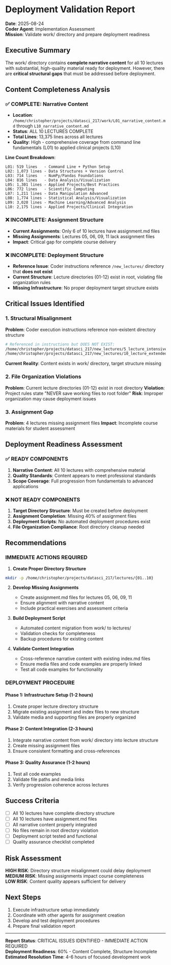 # Deployment Validation Report
**Date**: 2025-08-24  
**Coder Agent**: Implementation Assessment  
**Mission**: Validate work/ directory and prepare deployment readiness

## Executive Summary

The work/ directory contains **complete narrative content** for all 10 lectures with substantial, high-quality material ready for deployment. However, there are **critical structural gaps** that must be addressed before deployment.

## Content Completeness Analysis

### ✅ COMPLETE: Narrative Content
- **Location**: `/home/christopher/projects/datasci_217/work/L01_narrative_content.md` through `L10_narrative_content.md`
- **Status**: ALL 10 LECTURES COMPLETE
- **Total Lines**: 13,375 lines across all lectures
- **Quality**: High - comprehensive coverage from command line fundamentals (L01) to applied clinical projects (L10)

**Line Count Breakdown**:
```
L01: 519 lines   - Command Line + Python Setup
L02: 1,073 lines - Data Structures + Version Control  
L03: 714 lines   - NumPy/Pandas Foundations
L04: 816 lines   - Data Analysis/Visualization
L05: 1,301 lines - Applied Projects/Best Practices
L06: 772 lines   - Scientific Computing
L07: 1,211 lines - Data Manipulation Advanced
L08: 1,774 lines - Statistical Analysis/Visualization
L09: 3,020 lines - Machine Learning/Advanced Analysis
L10: 2,175 lines - Applied Projects/Clinical Integration
```

### ❌ INCOMPLETE: Assignment Structure
- **Current Assignments**: Only 6 of 10 lectures have assignment.md files
- **Missing Assignments**: Lectures 05, 06, 09, 11 lack assignment files
- **Impact**: Critical gap for complete course delivery

### ❌ INCOMPLETE: Deployment Structure
- **Reference Issue**: Coder instructions reference `/new_lectures/` directory that **does not exist**
- **Current Structure**: Lecture directories (01-12) exist in root, violating file organization rules
- **Missing Infrastructure**: No proper deployment target structure exists

## Critical Issues Identified

### 1. Structural Misalignment
**Problem**: Coder execution instructions reference non-existent directory structure
```bash
# Referenced in instructions but DOES NOT EXIST:
/home/christopher/projects/datasci_217/new_lectures/5_lecture_intensive/
/home/christopher/projects/datasci_217/new_lectures/10_lecture_extended/
```

**Current Reality**: Content exists in work/ directory, target structure missing

### 2. File Organization Violations
**Problem**: Current lecture directories (01-12) exist in root directory
**Violation**: Project rules state "NEVER save working files to root folder"
**Risk**: Improper organization may cause deployment issues

### 3. Assignment Gap
**Problem**: 4 lectures missing assignment files
**Impact**: Incomplete course materials for student assessment

## Deployment Readiness Assessment

### ✅ READY COMPONENTS
1. **Narrative Content**: All 10 lectures with comprehensive material
2. **Quality Standards**: Content appears to meet professional standards
3. **Scope Coverage**: Full progression from fundamentals to advanced applications

### ❌ NOT READY COMPONENTS  
1. **Target Directory Structure**: Must be created before deployment
2. **Assignment Completion**: Missing 40% of assignment files
3. **Deployment Scripts**: No automated deployment procedures exist
4. **File Organization Compliance**: Root directory cleanup needed

## Recommendations

### IMMEDIATE ACTIONS REQUIRED

1. **Create Proper Directory Structure**
```bash
mkdir -p /home/christopher/projects/datasci_217/lectures/{01..10}
```

2. **Develop Missing Assignments**
   - Create assignment.md files for lectures 05, 06, 09, 11
   - Ensure alignment with narrative content
   - Include practical exercises and assessment criteria

3. **Build Deployment Script**
   - Automated content migration from work/ to lectures/
   - Validation checks for completeness
   - Backup procedures for existing content

4. **Validate Content Integration**
   - Cross-reference narrative content with existing index.md files
   - Ensure media files and code examples are properly linked
   - Test all code examples for functionality

### DEPLOYMENT PROCEDURE

#### Phase 1: Infrastructure Setup (1-2 hours)
1. Create proper lecture directory structure
2. Migrate existing assignment and index files to new structure
3. Validate media and supporting files are properly organized

#### Phase 2: Content Integration (2-3 hours)  
1. Integrate narrative content from work/ directory into lecture structure
2. Create missing assignment files
3. Ensure consistent formatting and cross-references

#### Phase 3: Quality Assurance (1-2 hours)
1. Test all code examples
2. Validate file paths and media links
3. Verify progression coherence across lectures

## Success Criteria

- [ ] All 10 lectures have complete directory structure
- [ ] All 10 lectures have assignment.md files
- [ ] All narrative content properly integrated
- [ ] No files remain in root directory violation
- [ ] Deployment script tested and functional
- [ ] Quality assurance checklist completed

## Risk Assessment

**HIGH RISK**: Directory structure misalignment could delay deployment
**MEDIUM RISK**: Missing assignments impact course completeness  
**LOW RISK**: Content quality appears sufficient for delivery

## Next Steps

1. Execute infrastructure setup immediately
2. Coordinate with other agents for assignment creation
3. Develop and test deployment procedures
4. Prepare final validation report

---
**Report Status**: CRITICAL ISSUES IDENTIFIED - IMMEDIATE ACTION REQUIRED  
**Deployment Readiness**: 60% - Content Complete, Structure Incomplete  
**Estimated Resolution Time**: 4-6 hours of focused development work